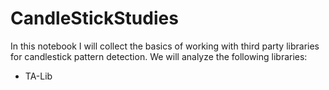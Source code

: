 # CandleStickStudies
In this notebook I will collect the basics of working with third party libraries for candlestick pattern detection. We will analyze the following libraries: 
* TA-Lib
